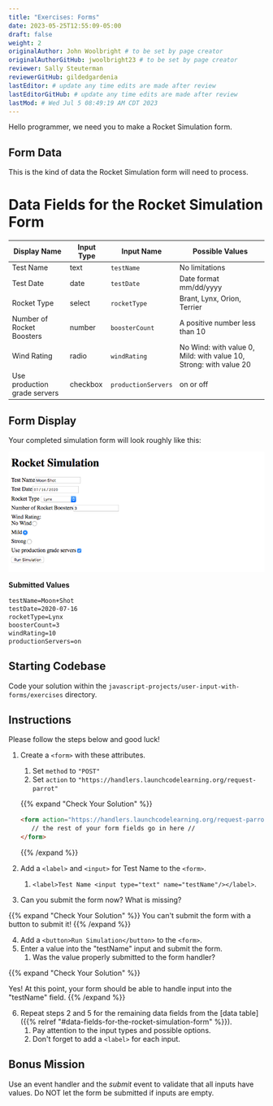 ```yaml
---
title: "Exercises: Forms"
date: 2023-05-25T12:55:09-05:00
draft: false
weight: 2
originalAuthor: John Woolbright # to be set by page creator
originalAuthorGitHub: jwoolbright23 # to be set by page creator
reviewer: Sally Steuterman 
reviewerGitHub: gildedgardenia 
lastEditor: # update any time edits are made after review
lastEditorGitHub: # update any time edits are made after review
lastMod: # Wed Jul 5 08:49:19 AM CDT 2023
---
```


Hello programmer, we need you to make a Rocket Simulation form. 

## Form Data

This is the kind of data the Rocket Simulation form will need to process.

# Data Fields for the Rocket Simulation Form

| Display Name               | Input Type | Input Name         | Possible Values                               |
|---------------------------|------------|--------------------|-----------------------------------------------|
| Test Name                  | text       | `testName`         | No limitations                                |
| Test Date                  | date       | `testDate`         | Date format mm/dd/yyyy                       |
| Rocket Type                | select     | `rocketType`       | Brant, Lynx, Orion, Terrier                   |
| Number of Rocket Boosters  | number     | `boosterCount`     | A positive number less than 10                |
| Wind Rating                | radio      | `windRating`       | No Wind: with value 0, Mild: with value 10, Strong: with value 20 |
| Use production grade servers | checkbox  | `productionServers` | on or off                                    |

## Form Display

Your completed simulation form will look roughly like this:

![Rocket simulation form with all input fields filled out](pictures/rocket-simulation-example.png?classes=border)

**Submitted Values**

```console
testName=Moon+Shot
testDate=2020-07-16
rocketType=Lynx
boosterCount=3
windRating=10
productionServers=on
```

## Starting Codebase

Code your solution within the `javascript-projects/user-input-with-forms/exercises` directory.

## Instructions

Please follow the steps below and good luck!

1. Create a `<form>` with these attributes.
   1. Set `method` to `"POST"`
   1. Set `action` to `"https://handlers.launchcodelearning.org/request-parrot"`

   {{% expand "Check Your Solution" %}}
   ```html
   <form action="https://handlers.launchcodelearning.org/request-parrot" method="POST">
      // the rest of your form fields go in here //
   </form>
   ```
   {{% /expand %}} 

2. Add a `<label>` and `<input>` for Test Name to the `<form>`.
   1. `<label>Test Name <input type="text" name="testName"/></label>`.

3. Can you submit the form now? What is missing?

{{% expand "Check Your Solution" %}}
You can't submit the form with a button to submit it!
{{% /expand %}}

4. Add a `<button>Run Simulation</button>` to the `<form>`.
5. Enter a value into the "testName" input and submit the form.
   1. Was the value properly submitted to the form handler?

{{% expand "Check Your Solution" %}}

Yes! At this point, your form should be able to handle input into the "testName" field.
{{% /expand %}}

6. Repeat steps 2 and 5 for the remaining data fields from the [data table]({{% relref "#data-fields-for-the-rocket-simulation-form"  %}}). 
   1. Pay attention to the input types and possible options.
   1. Don't forget to add a `<label>` for each input.

## Bonus Mission

Use an event handler and the *submit* event to validate that all inputs have
values. Do NOT let the form be submitted if inputs are empty.

